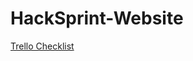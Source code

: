 # HackSprint-Website

[Trello Checklist](https://trello.com/b/0zztTMTw/ndhlovu-rosencutter-hacksprint)
